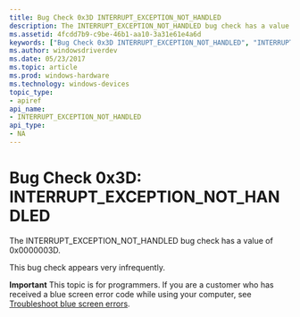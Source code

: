 ```yaml
---
title: Bug Check 0x3D INTERRUPT_EXCEPTION_NOT_HANDLED
description: The INTERRUPT_EXCEPTION_NOT_HANDLED bug check has a value of 0x0000003D.This bug check appears very infrequently.
ms.assetid: 4fcdd7b9-c9be-46b1-aa10-3a31e61e4a6d
keywords: ["Bug Check 0x3D INTERRUPT_EXCEPTION_NOT_HANDLED", "INTERRUPT_EXCEPTION_NOT_HANDLED"]
ms.author: windowsdriverdev
ms.date: 05/23/2017
ms.topic: article
ms.prod: windows-hardware
ms.technology: windows-devices
topic_type:
- apiref
api_name:
- INTERRUPT_EXCEPTION_NOT_HANDLED
api_type:
- NA
---
```


# Bug Check 0x3D: INTERRUPT\_EXCEPTION\_NOT\_HANDLED


The INTERRUPT\_EXCEPTION\_NOT\_HANDLED bug check has a value of 0x0000003D.

This bug check appears very infrequently.

**Important** This topic is for programmers. If you are a customer who has received a blue screen error code while using your computer, see [Troubleshoot blue screen errors](http://windows.microsoft.com/windows-10/troubleshoot-blue-screen-errors).

 

 




